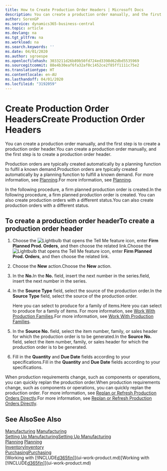 ```yaml
---
title: How to Create Production Order Headers | Microsoft Docs
description: You can create a production order manually, and the first step is to create a production order header.
author: SorenGP
ms.service: dynamics365-business-central
ms.topic: article
ms.devlang: na
ms.tgt_pltfrm: na
ms.workload: na
ms.search.keywords: ''
ms.date: 04/01/2020
ms.author: sgroespe
ms.openlocfilehash: 3033211d26b89b50fd724ed3398d62dbd5535969
ms.sourcegitcommit: 88e4b30eaf6fa32af0c1452ce2f85ff1111c75e2
ms.translationtype: HT
ms.contentlocale: en-AU
ms.lasthandoff: 04/01/2020
ms.locfileid: "3192059"
---
```

# <a name="create-production-order-headers"></a><span data-ttu-id="20b25-103">Create Production Order Headers</span><span class="sxs-lookup"><span data-stu-id="20b25-103">Create Production Order Headers</span></span>
<span data-ttu-id="20b25-104">You can create a production order manually, and the first step is to create a production order header.</span><span class="sxs-lookup"><span data-stu-id="20b25-104">You can create a production order manually, and the first step is to create a production order header.</span></span>

<span data-ttu-id="20b25-105">Production orders are typically created automatically by a planning function to fulfil a known demand.</span><span class="sxs-lookup"><span data-stu-id="20b25-105">Production orders are typically created automatically by a planning function to fulfill a known demand.</span></span> <span data-ttu-id="20b25-106">For more information, see [Planning](production-planning.md).</span><span class="sxs-lookup"><span data-stu-id="20b25-106">For more information, see [Planning](production-planning.md).</span></span>   

<span data-ttu-id="20b25-107">In the following procedure, a firm planned production order is created.</span><span class="sxs-lookup"><span data-stu-id="20b25-107">In the following procedure, a firm planned production order is created.</span></span> <span data-ttu-id="20b25-108">You can also create production orders with a different status.</span><span class="sxs-lookup"><span data-stu-id="20b25-108">You can also create production orders with a different status.</span></span>  

## <a name="to-create-a-production-order-header"></a><span data-ttu-id="20b25-109">To create a production order header</span><span class="sxs-lookup"><span data-stu-id="20b25-109">To create a production order header</span></span>  
1.  <span data-ttu-id="20b25-110">Choose the ![Lightbulb that opens the Tell Me feature](media/ui-search/search_small.png "Tell me what you want to do") icon, enter **Firm Planned Prod. Orders**, and then choose the related link.</span><span class="sxs-lookup"><span data-stu-id="20b25-110">Choose the ![Lightbulb that opens the Tell Me feature](media/ui-search/search_small.png "Tell me what you want to do") icon, enter **Firm Planned Prod. Orders**, and then choose the related link.</span></span>  
2.  <span data-ttu-id="20b25-111">Choose the **New** action.</span><span class="sxs-lookup"><span data-stu-id="20b25-111">Choose the **New** action.</span></span>  
3.  <span data-ttu-id="20b25-112">In the **No.**</span><span class="sxs-lookup"><span data-stu-id="20b25-112">In the **No.**</span></span> <span data-ttu-id="20b25-113">field, insert the next number in the series.</span><span class="sxs-lookup"><span data-stu-id="20b25-113">field, insert the next number in the series.</span></span>  
4.  <span data-ttu-id="20b25-114">In the **Source Type** field, select the source of the production order.</span><span class="sxs-lookup"><span data-stu-id="20b25-114">In the **Source Type** field, select the source of the production order.</span></span>

    <span data-ttu-id="20b25-115">Here you can select to produce for a family of items.</span><span class="sxs-lookup"><span data-stu-id="20b25-115">Here you can select to produce for a family of items.</span></span> <span data-ttu-id="20b25-116">For more information, see [Work With Production Families](production-how-work-family.md).</span><span class="sxs-lookup"><span data-stu-id="20b25-116">For more information, see [Work With Production Families](production-how-work-family.md).</span></span>
5.  <span data-ttu-id="20b25-117">In the **Source No.** field, select the item number, family, or sales header for which the production order is to be generated.</span><span class="sxs-lookup"><span data-stu-id="20b25-117">In the **Source No.** field, select the item number, family, or sales header for which the production order is to be generated.</span></span>  
6.  <span data-ttu-id="20b25-118">Fill in the **Quantity** and **Due Date** fields according to your specifications.</span><span class="sxs-lookup"><span data-stu-id="20b25-118">Fill in the **Quantity** and **Due Date** fields according to your specifications.</span></span>  

<span data-ttu-id="20b25-119">When production requirements change, such as components or operations, you can quickly replan the production order.</span><span class="sxs-lookup"><span data-stu-id="20b25-119">When production requirements change, such as components or operations, you can quickly replan the production order.</span></span> <span data-ttu-id="20b25-120">For more information, see [Replan or Refresh Production Orders Directly](production-how-to-replan-refresh-production-orders.md).</span><span class="sxs-lookup"><span data-stu-id="20b25-120">For more information, see [Replan or Refresh Production Orders Directly](production-how-to-replan-refresh-production-orders.md).</span></span> 

## <a name="see-also"></a><span data-ttu-id="20b25-121">See Also</span><span class="sxs-lookup"><span data-stu-id="20b25-121">See Also</span></span>  
<span data-ttu-id="20b25-122">[Manufacturing](production-manage-manufacturing.md)  </span><span class="sxs-lookup"><span data-stu-id="20b25-122">[Manufacturing](production-manage-manufacturing.md)  </span></span>  
[<span data-ttu-id="20b25-123">Setting Up Manufacturing</span><span class="sxs-lookup"><span data-stu-id="20b25-123">Setting Up Manufacturing</span></span>](production-configure-production-processes.md)  
<span data-ttu-id="20b25-124">[Planning](production-planning.md)    </span><span class="sxs-lookup"><span data-stu-id="20b25-124">[Planning](production-planning.md)    </span></span>  
[<span data-ttu-id="20b25-125">Inventory</span><span class="sxs-lookup"><span data-stu-id="20b25-125">Inventory</span></span>](inventory-manage-inventory.md)  
[<span data-ttu-id="20b25-126">Purchasing</span><span class="sxs-lookup"><span data-stu-id="20b25-126">Purchasing</span></span>](purchasing-manage-purchasing.md)  
<span data-ttu-id="20b25-127">[Working with [!INCLUDE[d365fin](includes/d365fin_md.md)]](ui-work-product.md)</span><span class="sxs-lookup"><span data-stu-id="20b25-127">[Working with [!INCLUDE[d365fin](includes/d365fin_md.md)]](ui-work-product.md)</span></span>
